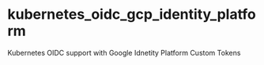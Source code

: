 # kubernetes_oidc_gcp_identity_platform
Kubernetes OIDC support with Google Idnetity Platform Custom Tokens
